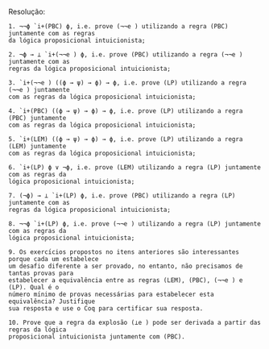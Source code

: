Resolução:

	1. ¬¬ϕ `i+(PBC) ϕ, i.e. prove (¬¬e ) utilizando a regra (PBC) juntamente com as regras
	da lógica proposicional intuicionista;
	
	2. ¬ϕ → ⊥ `i+(¬¬e ) ϕ, i.e. prove (PBC) utilizando a regra (¬¬e ) juntamente com as
	regras da lógica proposicional intuicionista;
	
	3. `i+(¬¬e ) ((ϕ → ψ) → ϕ) → ϕ, i.e. prove (LP) utilizando a regra (¬¬e ) juntamente
	com as regras da lógica proposicional intuicionista;
	
	4. `i+(PBC) ((ϕ → ψ) → ϕ) → ϕ, i.e. prove (LP) utilizando a regra (PBC) juntamente
	com as regras da lógica proposicional intuicionista;
	
	5. `i+(LEM) ((ϕ → ψ) → ϕ) → ϕ, i.e. prove (LP) utilizando a regra (LEM) juntamente
	com as regras da lógica proposicional intuicionista;
	
	6. `i+(LP) ϕ ∨ ¬ϕ, i.e. prove (LEM) utilizando a regra (LP) juntamente com as regras da
	lógica proposicional intuicionista;
	
	7. (¬ϕ) → ⊥ `i+(LP) ϕ, i.e. prove (PBC) utilizando a regra (LP) juntamente com as
	regras da lógica proposicional intuicionista;
	
	8. ¬¬ϕ `i+(LP) ϕ, i.e. prove (¬¬e ) utilizando a regra (LP) juntamente com as regras da
	lógica proposicional intuicionista;
	
	9. Os exercı́cios propostos no itens anteriores são interessantes porque cada um estabelece
	um desafio diferente a ser provado, no entanto, não precisamos de tantas provas para
	estabelecer a equivalência entre as regras (LEM), (PBC), (¬¬e ) e (LP). Qual é o
	número mı́nimo de provas necessárias para estabelecer esta equivalência? Justifique
	sua resposta e use o Coq para certificar sua resposta.
	
	10. Prove que a regra da explosão (⊥e ) pode ser derivada a partir das regras da lógica
	proposicional intuicionista juntamente com (PBC).





